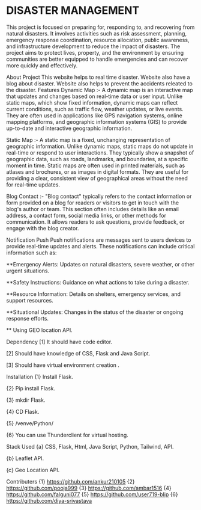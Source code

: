 # DISASTER MANAGEMENT
This project is focused on preparing for, responding to, and recovering from natural disasters. It involves activities such as risk assessment, planning, emergency response coordination, resource allocation, public awareness, and infrastructure development to reduce the impact of disasters. The project aims to protect lives, property, and the environment by ensuring communities are better equipped to handle emergencies and can recover more quickly and effectively.

About Project
This website helps to real time disaster.
Website also have a blog about disaster.
Website also helps to prevent the accidents releated to the disaster.
Features
Dynamic Map :- A dynamic map is an interactive map that updates and changes based on real-time data or user input. Unlike static maps, which show fixed information, dynamic maps can reflect current conditions, such as traffic flow, weather updates, or live events. They are often used in applications like GPS navigation systems, online mapping platforms, and geographic information systems (GIS) to provide up-to-date and interactive geographic information.

Static Map :- A static map is a fixed, unchanging representation of geographic information. Unlike dynamic maps, static maps do not update in real-time or respond to user interactions. They typically show a snapshot of geographic data, such as roads, landmarks, and boundaries, at a specific moment in time. Static maps are often used in printed materials, such as atlases and brochures, or as images in digital formats. They are useful for providing a clear, consistent view of geographical areas without the need for real-time updates.

Blog Contact :- "Blog contact" typically refers to the contact information or form provided on a blog for readers or visitors to get in touch with the blog's author or team. This section often includes details like an email address, a contact form, social media links, or other methods for communication. It allows readers to ask questions, provide feedback, or engage with the blog creator.

Notification Push
Push notifications are messages sent to users devices to provide real-time updates and alerts. These notifications can include critical information such as:

**Emergency Alerts: Updates on natural disasters, severe weather, or other urgent situations.

**Safety Instructions: Guidance on what actions to take during a disaster.

**Resource Information: Details on shelters, emergency services, and support resources.

**Situational Updates: Changes in the status of the disaster or ongoing response efforts.

** Using GEO location API.

Dependency
[1] It should have code editor.

[2] Should have knowledge of CSS, Flask and Java Script.

[3] Should have virtual environment creation .

Installation
{1} Install Flask.

{2} Pip install Flask.

{3} mkdir Flask.

{4} CD Flask.

{5} /venve/Python/

{6} You can use Thunderclient for virtual hosting.

Stack Used
{a} CSS, Flask, Html, Java Script, Python, Tailwind, API.

{b} Leaflet API.

{c} Geo Location API.

Contributers
{1} https://github.com/ankur210105
{2} https://github.com/pooja999
{3} https://github.com/ambar1516
{4} https://github.com/falguni077
{5} https://github.com/user719-blip
{6} https://github.com/diya-srivastava
